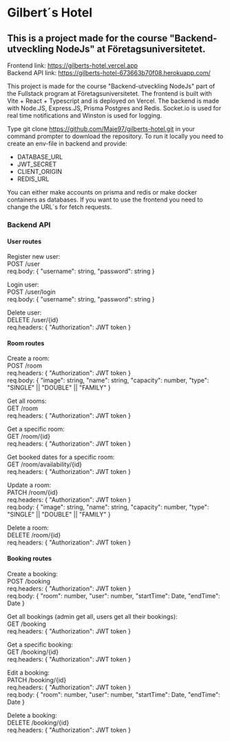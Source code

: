 # Gilbert´s Hotel  
## This is a project made for the course "Backend-utveckling NodeJs" at Företagsuniversitetet.

Frontend link: https://gilberts-hotel.vercel.app  
Backend API link: https://gilberts-hotel-673663b70f08.herokuapp.com/  

This project is made for the course "Backend-utveckling NodeJs" part of the Fullstack program at Företagsuniversitetet. The frontend is built with Vite + React + Typescript and is deployed on Vercel. The backend is made with Node.JS, Express.JS, Prisma Postgres and Redis. Socket.io is used for real time notifications and Winston is used for logging.

Type git clone https://github.com/Maje97/gilberts-hotel.git in your command prompter to download the repository. To run it locally you need to create an env-file in backend and provide:
- DATABASE_URL
- JWT_SECRET
- CLIENT_ORIGIN
- REDIS_URL  

You can either make accounts on prisma and redis or make docker containers as databases. If you want to use the frontend you need to change the URL´s for fetch requests.  

### Backend API
#### User routes  
Register new user:  
POST /user  
req.body: { "username": string, "password": string }  

Login user:  
POST /user/login  
req.body: { "username": string, "password": string }  

Delete user:   
DELETE /user/{id}  
req.headers: { "Authorization": JWT token }   

#### Room routes  
Create a room:  
POST /room  
req.headers: { "Authorization": JWT token }  
req.body: { "image": string, "name": string, "capacity": number, "type": "SINGLE" || "DOUBLE" || "FAMILY" }  

Get all rooms:  
GET /room  
req.headers: { "Authorization": JWT token }  

Get a specific room:  
GET /room/{id}  
req.headers: { "Authorization": JWT token }  

Get booked dates for a specific room:  
GET /room/availability/{id}  
req.headers: { "Authorization": JWT token }  

Update a room:  
PATCH /room/{id}  
req.headers: { "Authorization": JWT token }  
req.body: { "image": string, "name": string, "capacity": number, "type": "SINGLE" || "DOUBLE" || "FAMILY" }  

Delete a room:  
DELETE /room/{id}  
req.headers: { "Authorization": JWT token }  

#### Booking routes  
Create a booking:  
POST /booking  
req.headers: { "Authorization": JWT token }  
req.body: { "room": number, "user": number, "startTime": Date, "endTime": Date }  

Get all bookings (admin get all, users get all their bookings):  
GET /booking  
req.headers: { "Authorization": JWT token }  

Get a specific booking:  
GET /booking/{id}  
req.headers: { "Authorization": JWT token }  

Edit a booking:  
PATCH /booking/{id}  
req.headers: { "Authorization": JWT token }  
req.body: { "room": number, "user": number, "startTime": Date, "endTime": Date }  

Delete a booking:  
DELETE /booking/{id}  
req.headers: { "Authorization": JWT token }  

